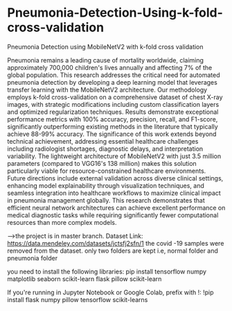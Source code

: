 # Pneumonia-Detection-Using-k-fold-cross-validation
Pneumonia Detection using MobileNetV2 with k-fold cross validation

Pneumonia remains a leading cause of mortality worldwide, claiming approximately 700,000 children's lives annually and affecting 7% of the global population. This research addresses the critical need for automated pneumonia detection by developing a deep learning model that leverages transfer learning with the MobileNetV2 architecture. Our methodology employs k-fold cross-validation on a comprehensive dataset of chest X-ray images, with strategic modifications including custom classification layers and optimized regularization techniques. Results demonstrate exceptional performance metrics with 100% accuracy, precision, recall, and F1-score, significantly outperforming existing methods in the literature that typically achieve 88-99% accuracy. The significance of this work extends beyond technical achievement, addressing essential healthcare challenges including radiologist shortages, diagnostic delays, and interpretation variability. The lightweight architecture of MobileNetV2 with just 3.5 million parameters (compared to VGG16's 138 million) makes this solution particularly viable for resource-constrained healthcare environments. Future directions include external validation across diverse clinical settings, enhancing model explainability through visualization techniques, and seamless integration into healthcare workflows to maximize clinical impact in pneumonia management globally. This research demonstrates that efficient neural network architectures can achieve excellent performance on medical diagnostic tasks while requiring significantly fewer computational resources than more complex models. 

-->the project is in master branch. 
Dataset Link: https://data.mendeley.com/datasets/jctsfj2sfn/1
the covid -19 samples were removed from the dataset. only two folders are kept i.e, normal folder and pneumonia folder

you need to install the following libraries:
pip install tensorflow numpy matplotlib seaborn scikit-learn flask pillow scikit-learn

If you're running in Jupyter Notebook or Google Colab, prefix with !:
!pip install flask numpy pillow tensorflow scikit-learns
